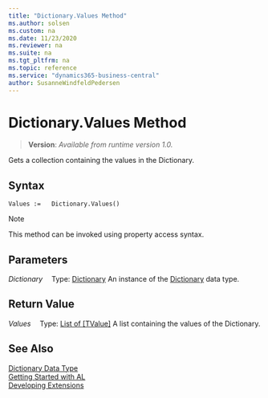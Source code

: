 ```yaml
---
title: "Dictionary.Values Method"
ms.author: solsen
ms.custom: na
ms.date: 11/23/2020
ms.reviewer: na
ms.suite: na
ms.tgt_pltfrm: na
ms.topic: reference
ms.service: "dynamics365-business-central"
author: SusanneWindfeldPedersen
---
```

[//]: # (START>DO_NOT_EDIT)
[//]: # (IMPORTANT:Do not edit any of the content between here and the END>DO_NOT_EDIT.)
[//]: # (Any modifications should be made in the .xml files in the ModernDev repo.)
# Dictionary.Values Method
> **Version**: _Available from runtime version 1.0._

Gets a collection containing the values in the Dictionary.


## Syntax
```
Values :=   Dictionary.Values()
```
> [!NOTE]
> This method can be invoked using property access syntax.

## Parameters
*Dictionary*
&emsp;Type: [Dictionary](dictionary-data-type.md)
An instance of the [Dictionary](dictionary-data-type.md) data type.

## Return Value
*Values*
&emsp;Type: [List of [TValue]](../list/list-data-type.md)
A list containing the values of the Dictionary.


[//]: # (IMPORTANT: END>DO_NOT_EDIT)
## See Also
[Dictionary Data Type](dictionary-data-type.md)  
[Getting Started with AL](../../devenv-get-started.md)  
[Developing Extensions](../../devenv-dev-overview.md)